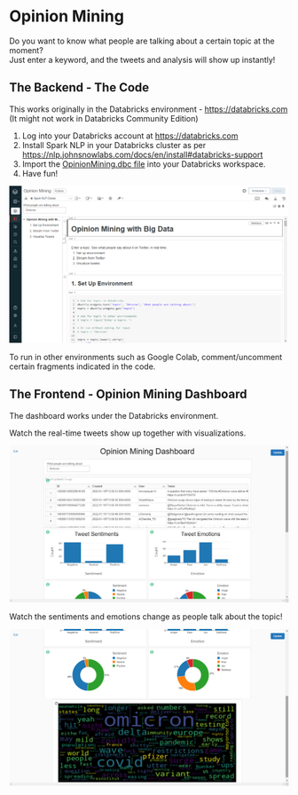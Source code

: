 # Opinion Mining
Do you want to know what people are talking about a certain topic at the moment?  
Just enter a keyword, and the tweets and analysis will show up instantly!

## The Backend - The Code

This works originally in the Databricks environment - https://databricks.com  
(It might not work in Databricks Community Edition)

1. Log into your Databricks account at https://databricks.com
2. Install Spark NLP in your Databricks cluster as per https://nlp.johnsnowlabs.com/docs/en/install#databricks-support
3. Import the [OpinionMining.dbc file](https://github.com/rickysoo/OpinionMining/raw/main/OpinionMining.dbc) into your Databricks workspace.
4. Have fun!

![Databricks notebook](https://github.com/rickysoo/OpinionMining/raw/main/OpinionMining3.png)

To run in other environments such as Google Colab, comment/uncomment certain fragments indicated in the code.

## The Frontend - Opinion Mining Dashboard

The dashboard works under the Databricks environment.

Watch the real-time tweets show up together with visualizations.

![Dashboard (page 1)](https://github.com/rickysoo/OpinionMining/raw/main/OpinionMining1.png)

Watch the sentiments and emotions change as people talk about the topic!

![Dashboard (page 2)](https://github.com/rickysoo/OpinionMining/raw/main/OpinionMining2.png)
